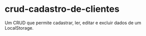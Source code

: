# crud-cadastro-de-clientes
 Um CRUD que permite cadastrar, ler, editar e excluir dados de um LocalStorage.
